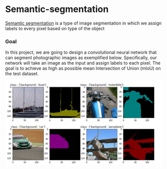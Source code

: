 # Semantic-segmentation
[Semantic segmentation](https://www.jeremyjordan.me/semantic-segmentation/) is a type of image segmentation in which we assign labels to every pixel based on type
of the object

### Goal

In this project, we are going to design a convolutional neural network that can segment photographic images as
exemplified below. Specifically, our network will take an image as the input and assign labels to each pixel.
The goal is to achieve as high as possible mean Intersection of Union (mIoU) on the test dataset. 

![](semantic.png)

